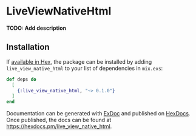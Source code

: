 # LiveViewNativeHtml

**TODO: Add description**

## Installation

If [available in Hex](https://hex.pm/docs/publish), the package can be installed
by adding `live_view_native_html` to your list of dependencies in `mix.exs`:

```elixir
def deps do
  [
    {:live_view_native_html, "~> 0.1.0"}
  ]
end
```

Documentation can be generated with [ExDoc](https://github.com/elixir-lang/ex_doc)
and published on [HexDocs](https://hexdocs.pm). Once published, the docs can
be found at <https://hexdocs.pm/live_view_native_html>.

